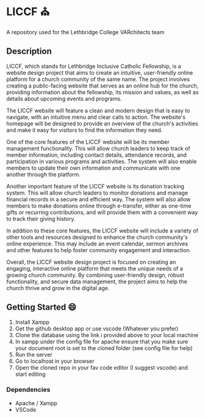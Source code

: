 # LICCF :church:

A repository used for the Lethbridge College VARchitects team

## Description

LICCF, which stands for Lethbridge Inclusive Catholic Fellowship, is a website design project that aims to create an intuitive, user-friendly online platform for a church community of the same name. The project involves creating a public-facing website that serves as an online hub for the church, providing information about the fellowship, its mission and values, as well as details about upcoming events and programs.

The LICCF website will feature a clean and modern design that is easy to navigate, with an intuitive menu and clear calls to action. The website's homepage will be designed to provide an overview of the church's activities and make it easy for visitors to find the information they need.

One of the core features of the LICCF website will be its member management functionality. This will allow church leaders to keep track of member information, including contact details, attendance records, and participation in various programs and activities. The system will also enable members to update their own information and communicate with one another through the platform.

Another important feature of the LICCF website is its donation tracking system. This will allow church leaders to monitor donations and manage financial records in a secure and efficient way. The system will also allow members to make donations online through e-transfer, either as one-time gifts or recurring contributions, and will provide them with a convenient way to track their giving history.

In addition to these core features, the LICCF website will include a variety of other tools and resources designed to enhance the church community's online experience. This may include an event calendar, sermon archives and other features to help foster community engagement and interaction.

Overall, the LICCF website design project is focused on creating an engaging, interactive online platform that meets the unique needs of a growing church community. By combining user-friendly design, robust functionality, and secure data management, the project aims to help the church thrive and grow in the digital age.

## Getting Started :smile:
1. Install Xampp
2. Get the github desktop app or use vscode (Whatever you prefer)
3. Clone the database using the link i provided above to your local machine
4. In xampp under the config file for apache ensure that you make sure your document root is set to the cloned folder (see config file for help)
5. Run the server
6. Go to localhost in your browser
7. Open the cloned repo in your fav code editor (I suggest vscode) and start editing

### Dependencies

* Apache / Xampp
* VSCode
